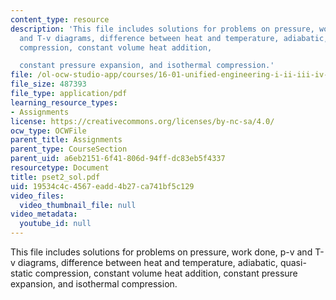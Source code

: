 ```yaml
---
content_type: resource
description: 'This file includes solutions for problems on pressure, work done, p-v
  and T-v diagrams, difference between heat and temperature, adiabatic, quasi-static
  compression, constant volume heat addition,

  constant pressure expansion, and isothermal compression.'
file: /ol-ocw-studio-app/courses/16-01-unified-engineering-i-ii-iii-iv-fall-2005-spring-2006/19534c4c4567eadd4b27ca741bf5c129_pset2_sol.pdf
file_size: 487393
file_type: application/pdf
learning_resource_types:
- Assignments
license: https://creativecommons.org/licenses/by-nc-sa/4.0/
ocw_type: OCWFile
parent_title: Assignments
parent_type: CourseSection
parent_uid: a6eb2151-6f41-806d-94ff-dc83eb5f4337
resourcetype: Document
title: pset2_sol.pdf
uid: 19534c4c-4567-eadd-4b27-ca741bf5c129
video_files:
  video_thumbnail_file: null
video_metadata:
  youtube_id: null
---
```

This file includes solutions for problems on pressure, work done, p-v and T-v diagrams, difference between heat and temperature, adiabatic, quasi-static compression, constant volume heat addition,
constant pressure expansion, and isothermal compression.
